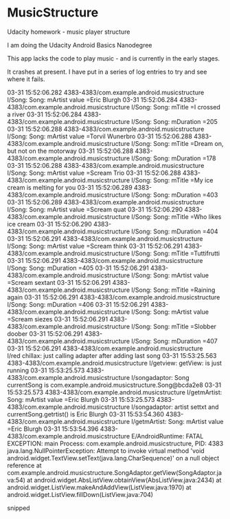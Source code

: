 # MusicStructure
Udacity homework - music player structure

I am doing the Udacity Android Basics Nanodegree

This app lacks the code to play music - and is currently in the early stages.

It crashes at present.  I have put in a series of log entries to try and see where it fails.

03-31 15:52:06.282 4383-4383/com.example.android.musicstructure I/Song: Song: mArtist value =Eric Blurgh
03-31 15:52:06.284 4383-4383/com.example.android.musicstructure I/Song: Song: mTitle =I crossed a river
03-31 15:52:06.284 4383-4383/com.example.android.musicstructure I/Song: Song: mDuration =205
03-31 15:52:06.288 4383-4383/com.example.android.musicstructure I/Song: Song: mArtist value =Torvil Wunerbro
03-31 15:52:06.288 4383-4383/com.example.android.musicstructure I/Song: Song: mTitle =Dream on, but not on the motorway
03-31 15:52:06.288 4383-4383/com.example.android.musicstructure I/Song: Song: mDuration =178
03-31 15:52:06.288 4383-4383/com.example.android.musicstructure I/Song: Song: mArtist value =Scream Trio
03-31 15:52:06.288 4383-4383/com.example.android.musicstructure I/Song: Song: mTitle =My ice cream is melting for you
03-31 15:52:06.289 4383-4383/com.example.android.musicstructure I/Song: Song: mDuration =403
03-31 15:52:06.289 4383-4383/com.example.android.musicstructure I/Song: Song: mArtist value =Scream quat
03-31 15:52:06.290 4383-4383/com.example.android.musicstructure I/Song: Song: mTitle =Who likes ice cream
03-31 15:52:06.290 4383-4383/com.example.android.musicstructure I/Song: Song: mDuration =404
03-31 15:52:06.291 4383-4383/com.example.android.musicstructure I/Song: Song: mArtist value =Scream think
03-31 15:52:06.291 4383-4383/com.example.android.musicstructure I/Song: Song: mTitle =Tuttifrutti
03-31 15:52:06.291 4383-4383/com.example.android.musicstructure I/Song: Song: mDuration =405
03-31 15:52:06.291 4383-4383/com.example.android.musicstructure I/Song: Song: mArtist value =Scream sextant
03-31 15:52:06.291 4383-4383/com.example.android.musicstructure I/Song: Song: mTitle =Raining again
03-31 15:52:06.291 4383-4383/com.example.android.musicstructure I/Song: Song: mDuration =406
03-31 15:52:06.291 4383-4383/com.example.android.musicstructure I/Song: Song: mArtist value =Scream siezes
03-31 15:52:06.291 4383-4383/com.example.android.musicstructure I/Song: Song: mTitle =Slobber doober
03-31 15:52:06.291 4383-4383/com.example.android.musicstructure I/Song: Song: mDuration =407
03-31 15:52:06.291 4383-4383/com.example.android.musicstructure I/red chillax: just calling adapter after adding last song
03-31 15:53:25.563 4383-4383/com.example.android.musicstructure I/getview: getView: is just running
03-31 15:53:25.573 4383-4383/com.example.android.musicstructure I/songadaptor: Song currentSong is com.example.android.musicstructure.Song@bcda2e8
03-31 15:53:25.573 4383-4383/com.example.android.musicstructure I/getmArtist: Song: mArtist value =Eric Blurgh
03-31 15:53:25.573 4383-4383/com.example.android.musicstructure I/songadaptor: artist settxt and currentSong.getrtist() is Eric Blurgh
03-31 15:53:54.360 4383-4383/com.example.android.musicstructure I/getmArtist: Song: mArtist value =Eric Blurgh
03-31 15:53:54.396 4383-4383/com.example.android.musicstructure E/AndroidRuntime: FATAL EXCEPTION: main
                                                                                  Process: com.example.android.musicstructure, PID: 4383
                                                                                  java.lang.NullPointerException: Attempt to invoke virtual method 'void android.widget.TextView.setText(java.lang.CharSequence)' on a null object reference
                                                                                      at com.example.android.musicstructure.SongAdaptor.getView(SongAdaptor.java:54)
                                                                                      at android.widget.AbsListView.obtainView(AbsListView.java:2434)
                                                                                      at android.widget.ListView.makeAndAddView(ListView.java:1970)
                                                                                      at android.widget.ListView.fillDown(ListView.java:704)

snipped
